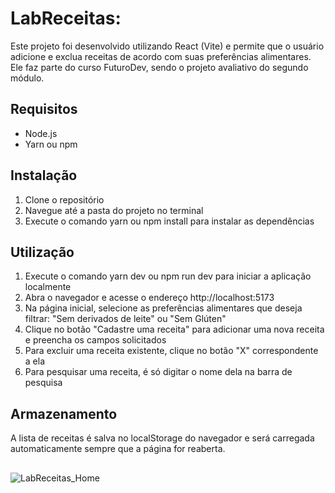 # LabReceitas:

Este projeto foi desenvolvido utilizando React (Vite) e permite que o usuário adicione e exclua receitas de acordo com suas preferências alimentares.
Ele faz parte do curso FuturoDev, sendo o projeto avaliativo do segundo módulo.

## Requisitos
- Node.js 
- Yarn ou npm

## Instalação
1. Clone o repositório
2. Navegue até a pasta do projeto no terminal
3. Execute o comando yarn ou npm install para instalar as dependências

## Utilização
1. Execute o comando yarn dev ou npm run dev para iniciar a aplicação localmente
2. Abra o navegador e acesse o endereço http://localhost:5173
3. Na página inicial, selecione as preferências alimentares que deseja filtrar: "Sem derivados de leite" ou "Sem Glúten"
5. Clique no botão "Cadastre uma receita" para adicionar uma nova receita e preencha os campos solicitados
6. Para excluir uma receita existente, clique no botão "X" correspondente a ela
7. Para pesquisar uma receita, é só digitar o nome dela na barra de pesquisa

## Armazenamento
A lista de receitas é salva no localStorage do navegador e será carregada automaticamente sempre que a página for reaberta.

##
![LabReceitas_Home](https://github.com/Gabriela-Vasco/LabReceitas/assets/114448038/67f0316d-6ff0-476e-a586-befcf0918a5a)



